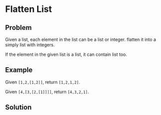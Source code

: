 Flatten List
============

Problem
-------



Given a list, each element in the list can be a list or integer. flatten it into a simply list with integers.

If the element in the given list is a list, it can contain list too.

Example
-------

Given ``[1,2,[1,2]]``, return ``[1,2,1,2]``.

Given ``[4,[3,[2,[1]]]]``, return ``[4,3,2,1]``.

Solution
--------
